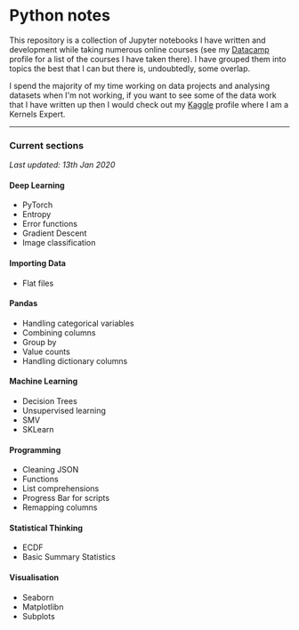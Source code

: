 # Python notes
This repository is a collection of Jupyter notebooks I have written and development while taking numerous online courses (see my [Datacamp](https://www.datacamp.com/profile/willcanniford) profile for a list of the courses I have taken there). I have grouped them into topics the best that I can but there is, undoubtedly, some overlap.  

I spend the majority of my time working on data projects and analysing datasets when I'm not working, if you want to see some of the data work that I have written up then I would check out my [Kaggle](https://www.kaggle.com/willcanniford) profile where I am a Kernels Expert. 


- - - -

### Current sections
_Last updated: 13th Jan 2020_

#### Deep Learning 
- PyTorch
- Entropy
- Error functions
- Gradient Descent 
- Image classification

#### Importing Data
- Flat files

#### Pandas
- Handling categorical variables 
- Combining columns 
- Group by 
- Value counts
- Handling dictionary columns

#### Machine Learning 
- Decision Trees 
- Unsupervised learning 
- SMV
- SKLearn

#### Programming
- Cleaning JSON
- Functions
- List comprehensions
- Progress Bar for scripts 
- Remapping columns 

#### Statistical Thinking
- ECDF 
- Basic Summary Statistics 

#### Visualisation
- Seaborn
- Matplotlibn
- Subplots

